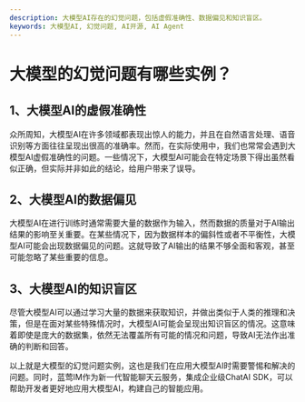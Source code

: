 ```yaml
---
description: 大模型AI存在的幻觉问题，包括虚假准确性、数据偏见和知识盲区。
keywords: 大模型AI, 幻觉问题, AI开源, AI Agent
---
```

# 大模型的幻觉问题有哪些实例？

## 1、大模型AI的虚假准确性

众所周知，大模型AI在许多领域都表现出惊人的能力，并且在自然语言处理、语音识别等方面往往呈现出很高的准确率。然而，在实际使用中，我们也常常会遇到大模型AI虚假准确性的问题。一些情况下，大模型AI可能会在特定场景下得出虽然看似正确，但实际并非如此的结论，给用户带来了误导。

## 2、大模型AI的数据偏见

大模型AI在进行训练时通常需要大量的数据作为输入，然而数据的质量对于AI输出结果的影响至关重要。在某些情况下，因为数据样本的偏斜性或者不平衡性，大模型AI可能会出现数据偏见的问题。这就导致了AI输出的结果不够全面和客观，甚至可能忽略了某些重要的信息。

## 3、大模型AI的知识盲区

尽管大模型AI可以通过学习大量的数据来获取知识，并做出类似于人类的推理和决策，但是在面对某些特殊情况时，大模型AI可能会呈现出知识盲区的情况。这意味着即使是庞大的数据集，依然无法覆盖所有可能的情况和问题，导致AI无法作出准确的判断和回答。

以上就是大模型的幻觉问题实例，这也是我们在应用大模型AI时需要警惕和解决的问题。同时，蓝莺IM作为新一代智能聊天云服务，集成企业级ChatAI SDK，可以帮助开发者更好地应用大模型AI，构建自己的智能应用。